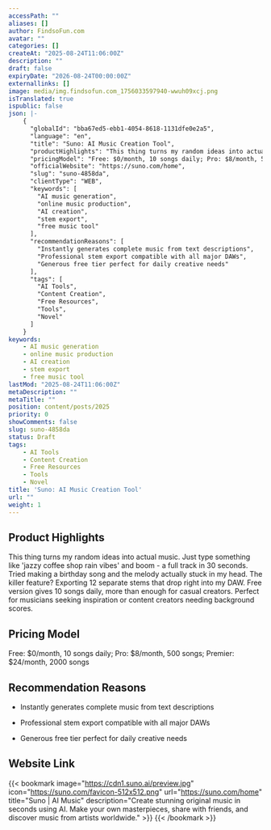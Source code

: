 ```yaml
---
accessPath: ""
aliases: []
author: FindsoFun.com
avatar: ""
categories: []
createAt: "2025-08-24T11:06:00Z"
description: ""
draft: false
expiryDate: "2026-08-24T00:00:00Z"
externallinks: []
image: media/img.findsofun.com_1756033597940-wwuh09xcj.png
isTranslated: true
ispublic: false
json: |-
    {
      "globalId": "bba67ed5-ebb1-4054-8618-1131dfe0e2a5",
      "language": "en",
      "title": "Suno: AI Music Creation Tool",
      "productHighlights": "This thing turns my random ideas into actual music. Just type something like 'jazzy coffee shop rain vibes' and boom - a full track in 30 seconds. Tried making a birthday song and the melody actually stuck in my head. The killer feature? Exporting 12 separate stems that drop right into my DAW. Free version gives 10 songs daily, more than enough for casual creators. Perfect for musicians seeking inspiration or content creators needing background scores.",
      "pricingModel": "Free: $0/month, 10 songs daily; Pro: $8/month, 500 songs; Premier: $24/month, 2000 songs",
      "officialWebsite": "https://suno.com/home",
      "slug": "suno-4858da",
      "clientType": "WEB",
      "keywords": [
        "AI music generation",
        "online music production",
        "AI creation",
        "stem export",
        "free music tool"
      ],
      "recommendationReasons": [
        "Instantly generates complete music from text descriptions",
        "Professional stem export compatible with all major DAWs",
        "Generous free tier perfect for daily creative needs"
      ],
      "tags": [
        "AI Tools",
        "Content Creation",
        "Free Resources",
        "Tools",
        "Novel"
      ]
    }
keywords:
    - AI music generation
    - online music production
    - AI creation
    - stem export
    - free music tool
lastMod: "2025-08-24T11:06:00Z"
metaDescription: ""
metaTitle: ""
position: content/posts/2025
priority: 0
showComments: false
slug: suno-4858da
status: Draft
tags:
    - AI Tools
    - Content Creation
    - Free Resources
    - Tools
    - Novel
title: 'Suno: AI Music Creation Tool'
url: ""
weight: 1
---
```

## Product Highlights
This thing turns my random ideas into actual music. Just type something like 'jazzy coffee shop rain vibes' and boom - a full track in 30 seconds. Tried making a birthday song and the melody actually stuck in my head. The killer feature? Exporting 12 separate stems that drop right into my DAW. Free version gives 10 songs daily, more than enough for casual creators. Perfect for musicians seeking inspiration or content creators needing background scores.

## Pricing Model
<!--more-->Free: $0/month, 10 songs daily; Pro: $8/month, 500 songs; Premier: $24/month, 2000 songs

## Recommendation Reasons
- Instantly generates complete music from text descriptions

- Professional stem export compatible with all major DAWs

- Generous free tier perfect for daily creative needs

## Website Link
{{< bookmark image="https://cdn1.suno.ai/preview.jpg" icon="https://suno.com/favicon-512x512.png" url="https://suno.com/home" title="Suno | AI Music" description="Create stunning original music in seconds using AI. Make your own masterpieces, share with friends, and discover music from artists worldwide." >}}
{{< /bookmark >}}

